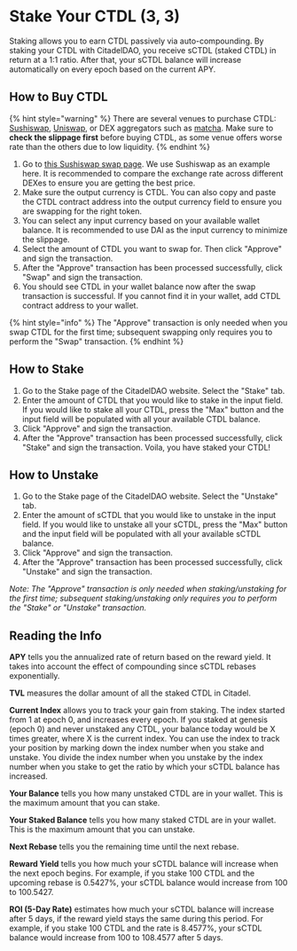 # Stake Your CTDL (3, 3)

Staking allows you to earn CTDL passively via auto-compounding. By staking your CTDL with CitadelDAO, you receive sCTDL (staked CTDL) in return at a 1:1 ratio. After that, your sCTDL balance will increase automatically on every epoch based on the current APY.

## How to Buy CTDL

{% hint style="warning" %}
There are several venues to purchase CTDL: [Sushiswap](https://app.sushi.com/swap), [Uniswap](https://app.uniswap.org/#/swap), or DEX aggregators such as [matcha](https://matcha.xyz). Make sure to **check the slippage first** before buying CTDL, as some venue offers worse rate than the others due to low liquidity.
{% endhint %}

1. Go to [this Sushiswap swap page](https://app.sushi.com/swap?outputCurrency=0x383518188c0c6d7730d91b2c03a03c837814a899). We use Sushiswap as an example here. It is recommended to compare the exchange rate across different DEXes to ensure you are getting the best price.
2. Make sure the output currency is CTDL. You can also copy and paste the CTDL contract address into the output currency field to ensure you are swapping for the right token.
3. You can select any input currency based on your available wallet balance. It is recommended to use DAI as the input currency to minimize the slippage.
4. Select the amount of CTDL you want to swap for. Then click "Approve" and sign the transaction.
5. After the "Approve" transaction has been processed successfully, click "Swap" and sign the transaction.
6. You should see CTDL in your wallet balance now after the swap transaction is successful. If you cannot find it in your wallet, add CTDL contract address to your wallet.

{% hint style="info" %}
The "Approve" transaction is only needed when you swap CTDL for the first time; subsequent swapping only requires you to perform the "Swap" transaction.
{% endhint %}

## How to Stake

1. Go to the Stake page of the CitadelDAO website. Select the "Stake" tab.
2. Enter the amount of CTDL that you would like to stake in the input field. If you would like to stake all your CTDL, press the "Max" button and the input field will be populated with all your available CTDL balance.
3. Click "Approve" and sign the transaction.
4. After the "Approve" transaction has been processed successfully, click "Stake" and sign the transaction. Voila, you have staked your CTDL!

## How to Unstake

1. Go to the Stake page of the CitadelDAO website. Select the "Unstake" tab.
2. Enter the amount of sCTDL that you would like to unstake in the input field. If you would like to unstake all your sCTDL, press the "Max" button and the input field will be populated with all your available sCTDL balance.
3. Click "Approve" and sign the transaction.
4. After the "Approve" transaction has been processed successfully, click "Unstake" and sign the transaction.

_Note: The "Approve" transaction is only needed when staking/unstaking for the first time; subsequent staking/unstaking only requires you to perform the "Stake" or "Unstake" transaction._

## Reading the Info

**APY** tells you the annualized rate of return based on the reward yield. It takes into account the effect of compounding since sCTDL rebases exponentially.

**TVL** measures the dollar amount of all the staked CTDL in Citadel.

**Current Index** allows you to track your gain from staking. The index started from 1 at epoch 0, and increases every epoch. If you staked at genesis (epoch 0) and never unstaked any CTDL, your balance today would be X times greater, where X is the current index. You can use the index to track your position by marking down the index number when you stake and unstake. You divide the index number when you unstake by the index number when you stake to get the ratio by which your sCTDL balance has increased.

**Your Balance** tells you how many unstaked CTDL are in your wallet. This is the maximum amount that you can stake.

**Your Staked Balance** tells you how many staked CTDL are in your wallet. This is the maximum amount that you can unstake.

**Next Rebase** tells you the remaining time until the next rebase.

**Reward Yield** tells you how much your sCTDL balance will increase when the next epoch begins. For example, if you stake 100 CTDL and the upcoming rebase is 0.5427%, your sCTDL balance would increase from 100 to 100.5427.

**ROI (5-Day Rate)** estimates how much your sCTDL balance will increase after 5 days, if the reward yield stays the same during this period. For example, if you stake 100 CTDL and the rate is 8.4577%, your sCTDL balance would increase from 100 to 108.4577 after 5 days.

